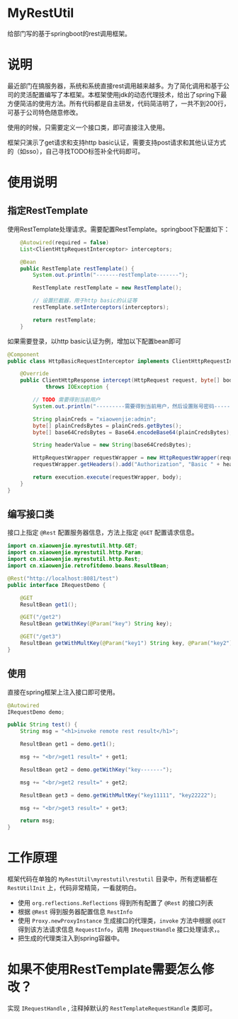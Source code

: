 # MyRestUtil
给部门写的基于springboot的rest调用框架。

# 说明

最近部门在搞服务器，系统和系统直接rest调用越来越多。为了简化调用和基于公司的灵活配置编写了本框架。本框架使用jdk的动态代理技术，给出了spring下最方便简洁的使用方法。所有代码都是自主研发，代码简洁明了，一共不到200行，可基于公司特色随意修改。

使用的时候，只需要定义一个接口类，即可直接注入使用。

框架只演示了get请求和支持http basic认证，需要支持post请求和其他认证方式的（如sso），自己寻找TODO标签补全代码即可。

# 使用说明

## 指定RestTemplate

使用RestTemplate处理请求。需要配置RestTemplate。springboot下配置如下：

```Java
	@Autowired(required = false)
	List<ClientHttpRequestInterceptor> interceptors;

	@Bean
	public RestTemplate restTemplate() {
		System.out.println("-------restTemplate-------");

		RestTemplate restTemplate = new RestTemplate();

		// 设置拦截器，用于http basic的认证等
		restTemplate.setInterceptors(interceptors);

		return restTemplate;
	}
```

如果需要登录，以http basic认证为例，增加以下配置bean即可

```Java
@Component
public class HttpBasicRequestInterceptor implements ClientHttpRequestInterceptor {

	@Override
	public ClientHttpResponse intercept(HttpRequest request, byte[] body, ClientHttpRequestExecution execution)
			throws IOException {

		// TODO 需要得到当前用户
		System.out.println("---------需要得到当前用户，然后设置账号密码-----------");

		String plainCreds = "xiaowenjie:admin";
		byte[] plainCredsBytes = plainCreds.getBytes();
		byte[] base64CredsBytes = Base64.encodeBase64(plainCredsBytes);

		String headerValue = new String(base64CredsBytes);

		HttpRequestWrapper requestWrapper = new HttpRequestWrapper(request);
		requestWrapper.getHeaders().add("Authorization", "Basic " + headerValue);

		return execution.execute(requestWrapper, body);
	}
}
```

## 编写接口类

接口上指定 `@Rest` 配置服务器信息，方法上指定 `@GET` 配置请求信息。

```Java
import cn.xiaowenjie.myrestutil.http.GET;
import cn.xiaowenjie.myrestutil.http.Param;
import cn.xiaowenjie.myrestutil.http.Rest;
import cn.xiaowenjie.retrofitdemo.beans.ResultBean;

@Rest("http://localhost:8081/test")
public interface IRequestDemo {

	@GET
	ResultBean get1();

	@GET("/get2")
	ResultBean getWithKey(@Param("key") String key);

	@GET("/get3")
	ResultBean getWithMultKey(@Param("key1") String key, @Param("key2") String key2);
}
```


## 使用

直接在spring框架上注入接口即可使用。

```Java
@Autowired
IRequestDemo demo;

public String test() {
	String msg = "<h1>invoke remote rest result</h1>";

	ResultBean get1 = demo.get1();

	msg += "<br/>get1 result=" + get1;

	ResultBean get2 = demo.getWithKey("key-------");

	msg += "<br/>get2 result=" + get2;

	ResultBean get3 = demo.getWithMultKey("key11111", "key22222");

	msg += "<br/>get3 result=" + get3;

	return msg;
}
```

# 工作原理

框架代码在单独的 `MyRestUtil\myrestutil\restutil` 目录中，所有逻辑都在 `RestUtilInit` 上，代码非常精简，一看就明白。

* 使用 `org.reflections.Reflections` 得到所有配置了 `@Rest` 的接口列表
* 根据 `@Rest` 得到服务器配置信息 `RestInfo`
* 使用 `Proxy.newProxyInstance` 生成接口的代理类，`invoke` 方法中根据 `@GET` 得到该方法请求信息 `RequestInfo`，调用 `IRequestHandle` 接口处理请求，。
* 把生成的代理类注入到spring容器中。

# 如果不使用RestTemplate需要怎么修改？

实现 `IRequestHandle` , 注释掉默认的 `RestTemplateRequestHandle` 类即可。
